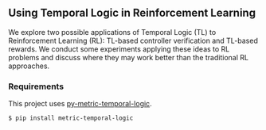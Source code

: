 ## Using Temporal Logic in Reinforcement Learning
We explore two possible applications of Temporal Logic (TL) to Reinforcement Learning (RL): TL-based controller verification and TL-based rewards. We conduct some experiments applying these ideas to RL problems and discuss where they may work better than the traditional RL approaches. 

### Requirements
This project uses [py-metric-temporal-logic](https://github.com/mvcisback/py-metric-temporal-logic). 
```
$ pip install metric-temporal-logic
```

